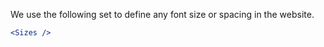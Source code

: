 We use the following set to define any font size or spacing in the website.

```jsx noeditor
<Sizes />
```
